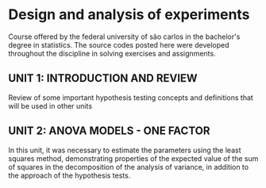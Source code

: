 # Design and analysis of experiments
Course offered by the federal university of são carlos in the bachelor's degree in statistics. The source codes posted here were developed throughout the discipline in solving exercises and assignments.

## UNIT 1: INTRODUCTION AND REVIEW
Review of some important hypothesis testing concepts and definitions that will be used in other units

## UNIT 2: ANOVA MODELS - ONE FACTOR
In this unit, it was necessary to estimate the parameters using the least squares method, demonstrating properties of the expected value of the sum of squares in the decomposition of the analysis of variance, in addition to the approach of the hypothesis tests.
